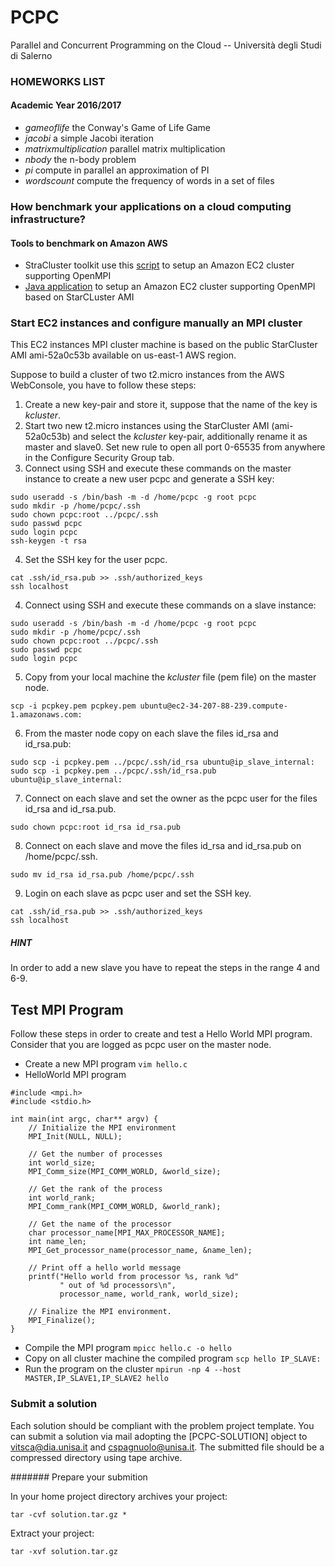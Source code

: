 # PCPC
Parallel and Concurrent Programming on the Cloud -- Università degli Studi di Salerno

### HOMEWORKS LIST

#### 	Academic Year 2016/2017
- _gameoflife_ the Conway's Game of Life Game
- _jacobi_	a simple Jacobi iteration
- _matrixmultiplication_	parallel matrix multiplication
- _nbody_	the n-body problem
- _pi_ compute in parallel an approximation of PI
- _wordscount_ compute the frequency of words in a set of files

### How benchmark your applications on a cloud computing infrastructure? 

#### Tools to benchmark on Amazon AWS
- StraCluster toolkit use this [script](https://github.com/spagnuolocarmine/amazonhpc) to setup an Amazon EC2 cluster supporting OpenMPI
-  [Java application](https://github.com/spagnuolocarmine/aws-cluster-toolkit)  to setup an Amazon EC2 cluster supporting OpenMPI based on StarCLuster AMI

### Start EC2 instances and configure manually an MPI cluster

This EC2 instances MPI cluster machine is based on the public StarCluster AMI ami-52a0c53b available on us-east-1 AWS region.

Suppose to build a cluster of two t2.micro instances from the AWS WebConsole, you have to follow these steps:

1) Create a new key-pair and store it, suppose that the name of the key is _kcluster_.
2) Start two new t2.micro instances using the StarCluster AMI (ami-52a0c53b) and select the _kcluster_ key-pair, additionally rename it as master and slave0. Set new rule to open all port 0-65535 from anywhere in the Configure Security Group tab.
3) Connect using SSH and execute these commands on the master instance to create a new user pcpc and generate a SSH key:
```
sudo useradd -s /bin/bash -m -d /home/pcpc -g root pcpc
sudo mkdir -p /home/pcpc/.ssh
sudo chown pcpc:root ../pcpc/.ssh
sudo passwd pcpc
sudo login pcpc
ssh-keygen -t rsa
```
4) Set the SSH key for the user pcpc.
```
cat .ssh/id_rsa.pub >> .ssh/authorized_keys
ssh localhost
```
4) Connect using SSH and execute these commands on a slave instance:
```
sudo useradd -s /bin/bash -m -d /home/pcpc -g root pcpc
sudo mkdir -p /home/pcpc/.ssh
sudo chown pcpc:root ../pcpc/.ssh
sudo passwd pcpc
sudo login pcpc
```
5) Copy from your local machine the _kcluster_ file (pem file) on the master node.
``` 
scp -i pcpkey.pem pcpkey.pem ubuntu@ec2-34-207-88-239.compute-1.amazonaws.com:
```
6) From the master node copy on each slave the files id_rsa and id_rsa.pub:
```
sudo scp -i pcpkey.pem ../pcpc/.ssh/id_rsa ubuntu@ip_slave_internal:
sudo scp -i pcpkey.pem ../pcpc/.ssh/id_rsa.pub ubuntu@ip_slave_internal:
```
7) Connect on each slave and set the owner as the pcpc user for the files id_rsa and id_rsa.pub.
```
sudo chown pcpc:root id_rsa id_rsa.pub 
```
8) Connect on each slave and move the files id_rsa and id_rsa.pub on /home/pcpc/.ssh.
```
sudo mv id_rsa id_rsa.pub /home/pcpc/.ssh
```
9) Login on each slave as pcpc user and set the SSH key.
```
cat .ssh/id_rsa.pub >> .ssh/authorized_keys
ssh localhost
```

##### HINT
In order to add a new slave you have to repeat the steps in the range 4 and 6-9.

## Test MPI Program

Follow these steps in order to create and test a Hello World MPI program. Consider that you are logged as pcpc user on the master node.

- Create a new MPI program
```vim hello.c```
- HelloWorld MPI program
```
#include <mpi.h>
#include <stdio.h>

int main(int argc, char** argv) {
    // Initialize the MPI environment
    MPI_Init(NULL, NULL);

    // Get the number of processes
    int world_size;
    MPI_Comm_size(MPI_COMM_WORLD, &world_size);

    // Get the rank of the process
    int world_rank;
    MPI_Comm_rank(MPI_COMM_WORLD, &world_rank);

    // Get the name of the processor
    char processor_name[MPI_MAX_PROCESSOR_NAME];
    int name_len;
    MPI_Get_processor_name(processor_name, &name_len);

    // Print off a hello world message
    printf("Hello world from processor %s, rank %d"
           " out of %d processors\n",
           processor_name, world_rank, world_size);

    // Finalize the MPI environment.
    MPI_Finalize();
}
```
- Compile the MPI program 
```mpicc hello.c -o hello```
- Copy on all cluster machine the compiled program
```scp hello IP_SLAVE:```
- Run the program on the cluster
```mpirun -np 4 --host MASTER,IP_SLAVE1,IP_SLAVE2 hello```


### Submit a solution

Each solution should be compliant with the problem project template. You can submit a solution via mail adopting the [PCPC-SOLUTION]  object to vitsca@dia.unisa.it and cspagnuolo@unisa.it. The submitted file should be a  compressed directory using tape archive.

####### Prepare your submition

In your home project directory archives your project:
```
tar -cvf solution.tar.gz *
```
Extract your project:
```
tar -xvf solution.tar.gz
```
